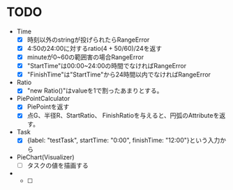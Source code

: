 # TODO

- Time
  - [x] 時刻以外のstringが投げられたらRangeError
  - [x] 4:50の24:00に対するratio$(4+50/60)/24$を返す
  - [x] minuteが0~60の範囲害の場合RangeError
  - [x] "StartTime"は00:00~24:00の時間でなければRangeError
  - [x] "FinishTime"は"StartTime"から24時間以内でなければRangeError
- Ratio
  - [x] "new Ratio()"はvalueを1で割ったあまりとする。
- PiePointCalculator
  - [x] PiePointを返す
  - [x] 点G、半径R、StartRatio、 FinishRatioを与えると、円弧のAttributeを返す。
- Task
  - [x] {label: "testTask", startTime: "0:00", finishTime: "12:00"}という入力から
- PieChart(Visualizer)
  - [ ] タスクの値を描画する
- 
  - [ ]
